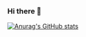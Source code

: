 ### Hi there 👋
[![Anurag's GitHub stats](https://github-readme-stats.vercel.app/api?username=ZaynQiu)](https://github.com/ZaynQiu/github-readme-stats)
<!--
**ZaynQiu/ZaynQiu** is a ✨ _special_ ✨ repository because its `README.md` (this file) appears on your GitHub profile.

Here are some ideas to get you started:

- 🔭 I’m currently working on ...
- 🌱 I’m currently learning ...
- 👯 I’m looking to collaborate on ...
- 🤔 I’m looking for help with ...
- 💬 Ask me about ...
- 📫 How to reach me: ...
- 😄 Pronouns: ...
- ⚡ Fun fact: ...
-->
